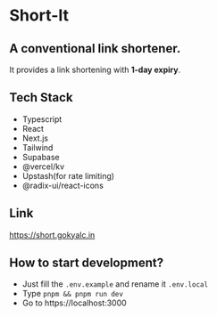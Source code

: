# Short-It
## A conventional link shortener.
It provides a link shortening with __1-day expiry__.

## Tech Stack
- Typescript
- React
- Next.js
- Tailwind
- Supabase
- @vercel/kv
- Upstash(for rate limiting)
- @radix-ui/react-icons

## Link
https://short.gokyalc.in

## How to start development?
- Just fill the `.env.example` and rename it `.env.local`
- Type `pnpm && pnpm run dev`
- Go to https://localhost:3000
